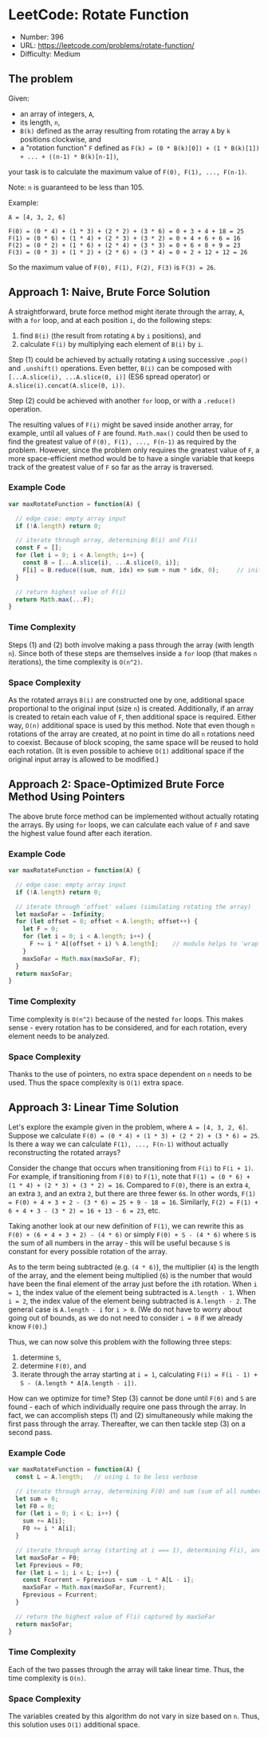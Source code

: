 # LeetCode: Rotate Function

- Number: 396
- URL: https://leetcode.com/problems/rotate-function/
- Difficulty: Medium

## The problem

Given:
- an array of integers, `A`,
- its length, `n`,
- `B(k)` defined as the array resulting from rotating the array `A` by `k` positions clockwise, and
- a "rotation function" `F` defined as `F(k) = (0 * B(k)[0]) + (1 * B(k)[1]) + ... + ((n-1) * B(k)[n-1])`,

your task is to calculate the maximum value of `F(0), F(1), ..., F(n-1)`.

Note: `n` is guaranteed to be less than 105.

Example:

```
A = [4, 3, 2, 6]

F(0) = (0 * 4) + (1 * 3) + (2 * 2) + (3 * 6) = 0 + 3 + 4 + 18 = 25
F(1) = (0 * 6) + (1 * 4) + (2 * 3) + (3 * 2) = 0 + 4 + 6 + 6 = 16
F(2) = (0 * 2) + (1 * 6) + (2 * 4) + (3 * 3) = 0 + 6 + 8 + 9 = 23
F(3) = (0 * 3) + (1 * 2) + (2 * 6) + (3 * 4) = 0 + 2 + 12 + 12 = 26
```

So the maximum value of `F(0), F(1), F(2), F(3)` is `F(3) = 26`.

## Approach 1: Naive, Brute Force Solution

A straightforward, brute force method might iterate through the array, `A`, with a `for` loop, and at each position `i`, do the following steps:

1. find `B(i)` (the result from rotating `A` by `i` positions), and
2. calculate `F(i)` by multiplying each element of `B(i)` by `i`.

Step (1) could be achieved by actually rotating `A` using successive `.pop()` and `.unshift()` operations. Even better, `B(i)` can be composed with `[...A.slice(i), ...A.slice(0, i)]` (ES6 spread operator) or `A.slice(i).concat(A.slice(0, i))`.

Step (2) could be achieved with another `for` loop, or with a `.reduce()` operation.

The resulting values of `F(i)` might be saved inside another array, for example, until all values of `F` are found. `Math.max()` could then be used to find the greatest value of `F(0), F(1), ..., F(n-1)` as required by the problem. However, since the problem only requires the greatest value of `F`, a more space-efficient method would be to have a single variable that keeps track of the greatest value of `F` so far as the array is traversed.

### Example Code

```js
var maxRotateFunction = function(A) {

  // edge case: empty array input
  if (!A.length) return 0;

  // iterate through array, determining B(i) and F(i)
  const F = [];
  for (let i = 0; i < A.length; i++) {
    const B = [...A.slice(i), ...A.slice(0, i)];
    F[i] = B.reduce((sum, num, idx) => sum + num * idx, 0);     // initialValue of 0 is required!
  }

  // return highest value of F(i)
  return Math.max(...F);
}
```

### Time Complexity

Steps (1) and (2) both involve making a pass through the array (with length `n`). Since both of these steps are themselves inside a `for` loop (that makes `n` iterations), the time complexity is `O(n^2)`.

### Space Complexity

As the rotated arrays `B(i)` are constructed one by one, additional space proportional to the original input (size `n`) is created. Additionally, if an array is created to retain each value of `F`, then additional space is required. Either way, `O(n)` additional space is used by this method. Note that even though `n` rotations of the array are created, at no point in time do all `n` rotations need to coexist. Because of block scoping, the same space will be reused to hold each rotation. (It is even possible to achieve `O(1)` additional space if the original input array is allowed to be modified.)

## Approach 2: Space-Optimized Brute Force Method Using Pointers

The above brute force method can be implemented without actually rotating the arrays. By using `for` loops, we can calculate each value of `F` and save the highest value found after each iteration.

### Example Code

```js
var maxRotateFunction = function(A) {

  // edge case: empty array input
  if (!A.length) return 0;

  // iterate through 'offset' values (simulating rotating the array)
  let maxSoFar = -Infinity;
  for (let offset = 0; offset < A.length; offset++) {
    let F = 0;
    for (let i = 0; i < A.length; i++) {
      F += i * A[(offset + i) % A.length];    // modulo helps to 'wrap around' the end of the array
    }
    maxSoFar = Math.max(maxSoFar, F);
  }
  return maxSoFar;
}
```

### Time Complexity

Time complexity is `O(n^2)` because of the nested `for` loops. This makes sense - every rotation has to be considered, and for each rotation, every element needs to be analyzed.

### Space Complexity

Thanks to the use of pointers, no extra space dependent on `n` needs to be used. Thus the space complexity is `O(1)` extra space.

## Approach 3: Linear Time Solution

Let's explore the example given in the problem, where `A = [4, 3, 2, 6]`. Suppose we calculate `F(0) = (0 * 4) + (1 * 3) + (2 * 2) + (3 * 6) = 25`. Is there a way we can calculate `F(1), ..., F(n-1)` without actually reconstructing the rotated arrays?

Consider the change that occurs when transitioning from `F(i)` to `F(i + 1)`. For example, if transitioning from `F(0)` to `F(1)`, note that `F(1) = (0 * 6) + (1 * 4) + (2 * 3) + (3 * 2) = 16`. Compared to `F(0)`, there is an extra `4`, an extra `3`, and an extra `2`, but there are three fewer `6`s. In other words, `F(1) = F(0) + 4 + 3 + 2 - (3 * 6) = 25 + 9 - 18 = 16`. Similarly, `F(2) = F(1) + 6 + 4 + 3 - (3 * 2) = 16 + 13 - 6 = 23`, etc.

Taking another look at our new definition of `F(1)`, we can rewrite this as `F(0) + (6 + 4 + 3 + 2) - (4 * 6)` or simply `F(0) + S - (4 * 6)` where `S` is the sum of all numbers in the array - this will be useful because `S` is constant for every possible rotation of the array.

As to the term being subtracted (e.g. `(4 * 6)`), the multiplier (`4`) is the length of the array, and the element being multiplied (`6`) is the number that would have been the final element of the array just before the `i`th rotation. When `i = 1`, the index value of the element being subtracted is `A.length - 1`. When `i = 2`, the index value of the element being subtracted is `A.length - 2`. The general case is `A.length - i` for `i > 0`. (We do not have to worry about going out of bounds, as we do not need to consider `i = 0` if we already know `F(0)`.)

Thus, we can now solve this problem with the following three steps:

1. determine `S`,
2. determine `F(0)`, and
3. iterate through the array starting at `i = 1`, calculating `F(i) = F(i - 1) + S - (A.length * A[A.length - i])`.

How can we optimize for time? Step (3) cannot be done until `F(0)` and `S` are found - each of which individually require one pass through the array. In fact, we can accomplish steps (1) and (2) simultaneously while making the first pass through the array. Thereafter, we can then tackle step (3) on a second pass.

### Example Code

```js
var maxRotateFunction = function(A) {
  const L = A.length;   // using L to be less verbose

  // iterate through array, determining F(0) and sum (sum of all numbers in A)
  let sum = 0;
  let F0 = 0;
  for (let i = 0; i < L; i++) {
    sum += A[i];
    F0 += i * A[i];
  }

  // iterate through array (starting at i === 1), determining F(i), and checking if it is greater than maxSoFar
  let maxSoFar = F0;
  let Fprevious = F0;
  for (let i = 1; i < L; i++) {
    const Fcurrent = Fprevious + sum - L * A[L - i];
    maxSoFar = Math.max(maxSoFar, Fcurrent);
    Fprevious = Fcurrent;
  }

  // return the highest value of F(i) captured by maxSoFar
  return maxSoFar;
}
```

### Time Complexity

Each of the two passes through the array will take linear time. Thus, the time complexity is `O(n)`.

### Space Complexity

The variables created by this algorithm do not vary in size based on `n`. Thus, this solution uses `O(1)` additional space.